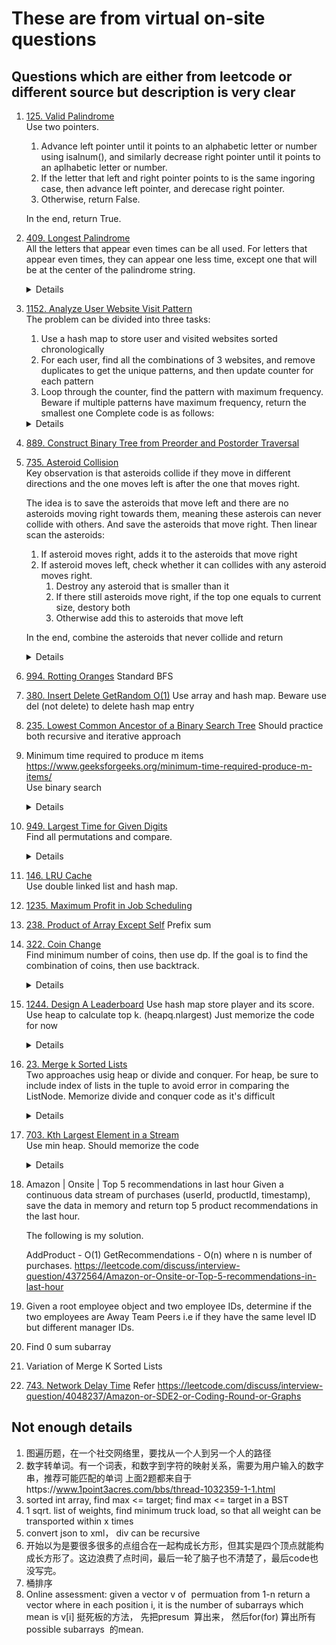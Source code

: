 # These are from virtual on-site questions
## Questions which are either from leetcode or different source but description is very clear
1. [125. Valid Palindrome](https://leetcode.com/problems/valid-palindrome)  
   Use two pointers.  
   1. Advance left pointer until it points to an alphabetic letter or number using isalnum(), and similarly decrease right pointer until it points to an aplhabetic letter or number.
   2. If the letter that left and right pointer points to is the same ingoring case, then advance left pointer, and derecase right pointer.
   3. Otherwise, return False.
 
   In the end, return True.
3. [409. Longest Palindrome](https://leetcode.com/problems/longest-palindrome)  
   All the letters that appear even times can be all used. For letters that appear even times, they can appear one less time, except one that will be at the center of the palindrome string. 
   <details>

   ```python
    def longestPalindrome(self, s: str) -> int:
        result = 0
        counter = Counter(s)
        hasOddFreq = False
        for freq in counter.values():
            if freq % 2 == 0:
                result += freq
            else:
                hasOddFreq = True
                result += freq - 1

        if hasOddFreq:
            result += 1
        
        return result
   ```
   </details>
5. [1152. Analyze User Website Visit Pattern](https://leetcode.com/problems/analyze-user-website-visit-pattern)  
   The problem can be divided into three tasks:
    1. Use a hash map to store user and visited websites sorted chronologically
    2. For each user, find all the combinations of 3 websites, and remove duplicates to get the unique patterns, and then update counter for each pattern  
    3. Loop through the counter, find the pattern with maximum frequency. Beware if multiple patterns have maximum frequency, return the smallest one
    Complete code is as follows:
    <details>

     ```python
     from collections import defaultdict, Counter
     import itertools
     
     def mostVisitedPattern(username, timestamp, website):
         userSitesMap = defaultdict(list)
         for user, timestamp, site in sorted(zip(username, timestamp, website), key = lambda x: (x[0], x[1])):
             userSitesMap[user].append(site)
         
         counter = Counter()
         TUPLE_ELEMENTS = 3
         for user, sites in userSitesMap.items():
             for pattern in set(itertools.combinations(sites, TUPLE_ELEMENTS)):
                     counter[pattern] += 1
         
         maxFreq = 0
         result = None
         for pattern, freq in counter.items():
             if freq > maxFreq:
                 maxFreq = freq
                 result = pattern
             elif freq == maxFreq and pattern < result:
                 result = pattern
         return result
     
     username =["joe","joe","joe","james","james","james","james","mary","mary","mary"]
     timestamp = [1,2,3,4,5,6,7,8,9,10]
     website = ["home","about","career","home","cart","maps","home","home","about","career"]
     print(mostVisitedPattern(username, timestamp, website))
     ```
    </details>
6. [889. Construct Binary Tree from Preorder and Postorder Traversal](https://leetcode.com/problems/construct-binary-tree-from-preorder-and-postorder-traversal)
7. [735. Asteroid Collision](https://leetcode.com/problems/asteroid-collision)  
   Key observation is that asteroids collide if they move in different directions and the one moves left is after the one that moves right.   

   The idea is to save the asteroids that move left and there are no asteroids moving right towards them, meaning these asterois can never collide with others. And save the asteroids that move right.      Then linear scan the asteroids:  
   1. If asteroid moves right, adds it to the asteroids that move right
   2. If asteroid moves left, check whether it can collides with any asteroid moves right.  
      1. Destroy any asteroid that is smaller than it
      2. If there still asteroids move right, if the top one equals to current size, destory both
      3. Otherwise add this to asteroids that move left
           
   In the end, combine the asteroids that never collide and return
   <details>

   ```python
    def asteroidCollision(self, asteroids: List[int]) -> List[int]:
        asteroid_move_right = []
        asteroid_move_left = []
        for asteroid in asteroids:
            if asteroid > 0:
                asteroid_move_right.append(asteroid)
            else:
                asteroidSize = abs(asteroid)
                while asteroid_move_right and asteroid_move_right[-1] < asteroidSize:
                    asteroid_move_right.pop()
                
                if asteroid_move_right:
                    if asteroid_move_right[-1] == asteroidSize:
                        asteroid_move_right.pop()
                else:
                    asteroid_move_left.append(asteroid)

        return asteroid_move_left + asteroid_move_right   
   ```
   </details>
8. [994. Rotting Oranges](https://leetcode.com/problems/rotting-oranges)
   Standard BFS
10. [380. Insert Delete GetRandom O(1)](https://leetcode.com/problems/insert-delete-getrandom-o1/)
    Use array and hash map. Beware use del (not delete) to delete hash map entry
    
12. [235. Lowest Common Ancestor of a Binary Search Tree](https://leetcode.com/problems/lowest-common-ancestor-of-a-binary-search-tree)
    Should practice both recursive and iterative approach  
14. Minimum time required to produce m items https://www.geeksforgeeks.org/minimum-time-required-produce-m-items/  
    Use binary search  
    <details>
       
    ```python
      def is_feasible(time_to_create_item, time_allowed, items_count):
          items_created = 0
          for time in time_to_create_item:
              items_created += time_allowed // time
              if items_created >= items_count:
                  return True
          return False
      
      def get_min_time(time_to_create_item, items_count):
          low = 0
          high = max(time_to_create_item) * items_count
          result = -1
          while low <= high:
              mid = low + (high - low) // 2
              if is_feasible(time_to_create_item, mid, items_count):
                  result = mid
                  high = mid - 1
              else:
                  low = mid + 1
          
          return result
      
      print(get_min_time([1, 2, 3], 11))
      print(get_min_time([5, 6], 11))       
    ```
    </details>
16. [949. Largest Time for Given Digits](https://leetcode.com/problems/largest-time-for-given-digits)  
    Find all permutations and compare.  
    <details>
       
    ```python
        def largestTimeFromDigits(self, arr: List[int]) -> str:
        result = ""
        for permutation in itertools.permutations(arr):
            hour = permutation[0] * 10 + permutation[1]
            minute = permutation[2] * 10 + permutation[3]
            if hour <= 23 and minute <= 59:
                time = str(permutation[0]) + str(permutation[1]) + ":" + str(permutation[2]) + str(permutation[3])
                result = max(result, time)
        
        return result
    ```
    </details>
18. [146. LRU Cache](https://leetcode.com/problems/lru-cache)  
    Use double linked list and hash map.   
20. [1235. Maximum Profit in Job Scheduling](https://leetcode.com/problems/maximum-profit-in-job-scheduling)
21. [238. Product of Array Except Self](https://leetcode.com/problems/product-of-array-except-self)
    Prefix sum
22. [322. Coin Change](https://leetcode.com/problems/coin-change)  
    Find minimum number of coins, then use dp. If the goal is to find the combination of coins, then use backtrack.
    <details>
    ```python
    # Backtrack to find combination of coins
     def coinChange(self, coins: List[int], amount: int) -> int:
        result = []
        minLen = float("inf")
        def backtrack(startIdx, path, remainAmount):
            nonlocal result, minLen
            if remainAmount == 0:
                if len(path) < minLen:
                    minLen = len(path)
                    result = path.copy()
                return
            
            if remainAmount < 0 or len(path) >= minLen:
                return
            
            for i in range(startIdx, len(coins)):
                path.append(coins[i])
                backtrack(i, path, remainAmount - coins[i])
                path.pop()
        
        backtrack(0, [], amount)
        return result if minLen != float("inf") else -1
    ```
    </details>
24. [1244. Design A Leaderboard](https://leetcode.com/problems/design-a-leaderboard)
    Use hash map store player and its score. Use heap to calculate top k. (heapq.nlargest)
    Just memorize the code for now  
    <details>
       
    ```python
    def __init__(self):
        self.playerScoreMap = defaultdict(int)
        
    def addScore(self, playerId: int, score: int) -> None:
        self.playerScoreMap[playerId] += score
        

    def top(self, K: int) -> int:
        return sum(heapq.nlargest(K, self.playerScoreMap.values()))
        

    def reset(self, playerId: int) -> None:
        self.playerScoreMap[playerId] = 0
    ```
    </details>
25. [23. Merge k Sorted Lists](https://leetcode.com/problems/merge-k-sorted-lists)  
    Two approaches usig heap or divide and conquer. For heap, be sure to include index of lists in the tuple to avoid error in comparing the ListNode. Memorize divide and conquer code as it's difficult
    <details>
       
    ```python
    # Approach 1 - heap
    def mergeKLists(self, lists: List[Optional[ListNode]]) -> Optional[ListNode]:
        dummyHead = ListNode(-1)
        current = dummyHead
        heap = []
        for i, l in enumerate(lists):
            if l:
                heap.append((l.val, i, l))    
        heapq.heapify(heap)
        while heap:
            val, idx, node = heapq.heappop(heap)
            current.next = node
            current = current.next
            nextNode = node.next
            if nextNode:
                heapq.heappush(heap, (nextNode.val, idx, nextNode))
        
        return dummyHead.next

    # Approach 2 - Divide and Conquer
    def mergeKLists(self, lists: List[Optional[ListNode]]) -> Optional[ListNode]:
        if not lists:
            return None
        
        return self.mergeKListsHelper(lists, 0, len(lists) - 1)
    
    def mergeKListsHelper(self, lists, start, end):
        if start > end:
            return None
        if start == end:
            return lists[start]
        if start + 1 == end:
            return self.mergeTwoLists(lists[start], lists[end])
        
        mid = start + (end - start) // 2
        lower = self.mergeKListsHelper(lists, start, mid)
        upper = self.mergeKListsHelper(lists, mid + 1, end)
        return self.mergeTwoLists(lower, upper)

    def mergeTwoLists(self, list1, list2):
        dummyHead = ListNode(-1)
        current = dummyHead
        while list1 and list2:
            if list1.val <= list2.val:
                current.next = list1
                list1 = list1.next
            else:
                current.next = list2
                list2 = list2.next
            current = current.next
        
        current.next = list1 or list2
        return dummyHead.next
        
    ```
    </details>
26. [703. Kth Largest Element in a Stream](https://leetcode.com/problems/kth-largest-element-in-a-stream)  
    Use min heap. Should memorize the code
    <details>

    ```python
    def __init__(self, k: int, nums: List[int]):
        self.heap = []
        self.size = k
        for n in nums:
            self.add(n)
     

    def add(self, val: int) -> int:
        heapq.heappush(self.heap, val)
        if len(self.heap) > self.size:
            heapq.heappop(self.heap)
        
        return self.heap[0]
    ```
    </details>
27. Amazon | Onsite | Top 5 recommendations in last hour
    Given a continuous data stream of purchases (userId, productId, timestamp), save the data in memory and return top 5 product recommendations in the last hour.
    
   
       The following is my solution.
       
       AddProduct - O(1)
       GetRecommendations - O(n) where n is number of purchases.
         https://leetcode.com/discuss/interview-question/4372564/Amazon-or-Onsite-or-Top-5-recommendations-in-last-hour
28. Given a root employee object and two employee IDs, determine if the two employees are Away Team Peers i.e if they have the same level ID but different manager IDs.
29. Find 0 sum subarray
30. Variation of Merge K Sorted Lists
31. [743. Network Delay Time](https://leetcode.com/problems/network-delay-time) Refer https://leetcode.com/discuss/interview-question/4048237/Amazon-or-SDE2-or-Coding-Round-or-Graphs


## Not enough details
1. 图遍历题，在一个社交网络里，要找从一个人到另一个人的路径
2.  数字转单词。有一个词表，和数字到字符的映射关系，需要为用户输入的数字串，推荐可能匹配的单词
   上面2题都来自于https://www.1point3acres.com/bbs/thread-1032359-1-1.html
2. sorted int array, find max <= target; find max <= target in a BST
2. 1 sqrt. list of weights, find minimum truck load, so that all weight can be transported within x times
1. convert json to xml， div can be recursive
2. 开始以为是要很多很多的点组合在一起构成长方形，但其实是四个顶点就能构成长方形了。这边浪费了点时间，最后一轮了脑子也不清楚了，最后code也没写完。
3. 桶排序
4. Online assessment: given a vector v of  permuation from 1-n
return a vector where in each position i, it is the number of subarrays which mean is v[i]
挺死板的方法， 先把presum  算出来， 然后for(for) 算出所有possible subarrays  的mean.



